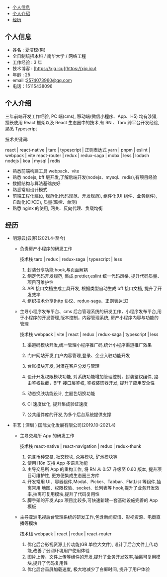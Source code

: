 - [个人信息](./index.html#个人信息)
- [个人介绍](./index.html#个人介绍)
- [经历](./index.html#经历)

## 个人信息

- 姓名 : 夏洁琼(男)
- 全日制统招本科 / 南华大学 / 网络工程
- 工作经验 : 3 年
- 技术博客 : [https://xjq.icu](https://xjq.icu)
- 年龄 : 25
- email :2574073960@qq.com
- 电话：15115438096

## 个人介绍

三年前端开发工作经验, PC 端(cms), 移动端(微信小程序、App、H5) 均有涉猎, 擅长使用 React 框架以及 React 生态圈中的技术,有 RN 、Taro 跨平台开发经验,熟悉 Typescript

技术关键词:

react | react-native | taro | typescript | 正则表达式
yarn | pnpm | eslint | webpack | vite
react-router | redux | redux-saga | mobx | less | lodash
nodejs | koa | mysql | redis

- 熟悉前端构建工具 webpack、vite
- 熟悉 nodejs, bff 层开发,了解后端开发(nodejs、mysql、redis),有项目经验
- 数据结构与算法基础良好
- 熟悉常用设计模式
- 前端工程化建设, 规范化(代码规范、开发规范), 组件化(UI 组件、业务组件), 自动化(CI/CD), 质量(监控、单测)
- 熟悉 nginx 的使用, 网关、反向代理、负载均衡

## 经历

- 明源云(云客)(2021.4-至今)

  - 负责房产小程序的研发工作

    技术栈 taro | redux | redux-saga | typescript | less

    1.  封装分享功能 hook,与页面解耦
    2.  制定代码开发规范, 集成 prettier,eslint 统一代码风格, 提升代码质量、项目可维护性
    3.  API 接口文档生成工具开发, 根据类型自动生成 bff 接口文档, 提升了开发效率
    4.  组织技术分享(http 协议、redux-saga、正则表达式)

  - 主导小程序发布平台、cms 后台管理系统的研发工作，小程序发布平台,用于小程序的开发管理,版本控制，内容管理系统, 房产小程序内容与功能的管理

    技术栈 webpack | vite | react | redux | redux-saga | typescript | less

    1.  渠道码模块开发,统一管理小程序推广码,统计小程序渠道推广效果
    2.  门户网站开发,门户内容管理,登录、企业入驻功能开发
    3.  台账模块开发, 对潜在客户分发与管理
    4.  设计开发权限模块功能, 对系统功能增加管理控制，封装鉴权组件, 路由鉴权拦截，BFF 接口层鉴权, 鉴权装饰器开发, 提升了应用安全性

    5.  动态换肤功能设计, 主题色切换功能
    6.  CI 速度优化, 提升集成验证速度
    7.  公共组件库的开发,为多个后台系统提供支撑

- 丰艺 ( 深圳 ) 国际文化发展有限公司(2019.10-2021.4)

  - 主导交易所 App 的研发工作

    技术栈 react-native | react-navigation | redux | redux-thunk

    1.  包含币种交易, 社交模块, 众筹模块, 矿池模块等
    2.  使用 i18n 支持 App 多语言功能
    3.  主导交易所 App 的重构工作, 将 RN 从 0.57 升级至 0.60 版本, 提升项目可维护性, 更方便集成生态圈三方库
    4.  开发常用 UI、容器组件,Modal、Picker、Tabbar、FlatList 等组件,抽离常用 地图、权限校验、socket、长列表等 hook,提升了业务开发效率,抽离可复用模块,提升了代码复用性
    5.  脚手架的开发,App 项目比较多,可快速新建一套基础设施完善的 App 模板

  - 主导亚洲电视后台管理系统的研发工作,包含新闻资讯、影视资源、电商直播等模块

    技术栈 webpack | react | redux | react-router

    1.  优化后台影视资源上传功能(GB 单位大文件), 设计了后台文件上传功能,改善了弱网环境用户使用体验
    2.  图片上传、文件上传等组件的开发,提升了业务开发效率,抽离可复用模块,提升了代码复用性
    3.  优化后台首屏加载速度, 极大地减少了白屏时间, 提升了用户体验
